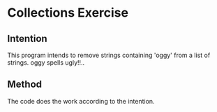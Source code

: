 # Collections Exercise

## Intention

This program intends to remove strings containing 'oggy' from a list of strings.
oggy spells ugly!!..

## Method

The code does the work according to the intention.
